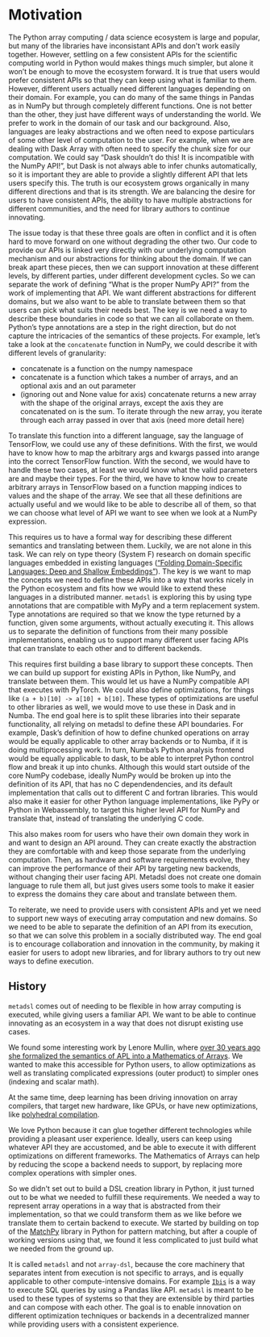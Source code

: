 # Motivation

The Python array computing / data science ecosystem is large and popular, but many of the libraries have inconsistant APIs and don't work easily together. However, settling on a few consistent APIs for the scientific computing world in Python would makes things much simpler, but alone it won’t be enough to move the ecosystem forward. It is true that users would prefer consistent APIs so that they can keep using what is familiar to them. However, different users actually need different languages depending on their domain. For example, you can do many of the same things in Pandas as in NumPy but through completely different functions. One is not better than the other, they just have different ways of understanding the world. We prefer to work in the domain of our task and our background. Also, languages are leaky abstractions and we often need to expose particulars of some other level of computation to the user. For example, when we are dealing with Dask Array with often need to specify the chunk size for our computation. We could say “Dask shouldn’t do this! It is incompatible with the NumPy API!”, but Dask is not always able to infer chunks automatically, so it is important they are able to provide a slightly different API that lets users specify this. The truth is our ecosystem grows organically in many different directions and that is its strength. We are balancing the desire for users to have consistent APIs, the ability to have multiple abstractions for different communities, and the need for library authors to continue innovating.

The issue today is that these three goals are often in conflict and it is often hard to move forward on one without degrading the other two. Our code to provide our APIs is linked very directly with our underlying computation mechanism and our abstractions for thinking about the domain. If we can break apart these pieces, then we can support innovation at these different levels, by different parties, under different development cycles. So we can separate the work of defining “What is the proper NumPy API?” from the work of implementing that API. We want different abstractions for different domains, but we also want to be able to translate between them so that users can pick what suits their needs best. The key is we need a way to describe these boundaries in code so that we can all collaborate on them. Python’s type annotations are a step in the right direction, but do not capture the intricacies of the semantics of these projects. For example, let’s take a look at the `concatenate` function in NumPy, we could describe it with different levels of granularity:

- concatenate is a function on the numpy namespace
- concatenate is a function which takes a number of arrays, and an optional axis and an out parameter
- (ignoring out and None value for axis) concatenate returns a new array with the shape of the original arrays, except the axis they are concatenated on is the sum. To iterate through the new array, you iterate through each array passed in over that axis (need more detail here)

To translate this function into a different language, say the language of TensorFlow, we could use any of these definitions. With the first, we would have to know how to map the arbitrary args and kwargs passed into arange into the correct TensorFlow function. With the second, we would have to handle these two cases, at least we would know what the valid parameters are and maybe their types. For the third, we have to know how to create arbitrary arrays in TensorFlow based on a function mapping indices to values and the shape of the array. We see that all these definitions are actually useful and we would like to be able to describe all of them, so that we can choose what level of API we want to see when we look at a NumPy expression.

This requires us to have a formal way for describing these different semantics and translating between them. Luckily, we are not alone in this task. We can rely on type theory (System F) research on domain specific languages embedded in existing languages ([“Folding Domain-Specific Languages: Deep and Shallow Embeddings”](http://www.cs.ox.ac.uk/publications/publication7584-abstract.html)). The key is we want to map the concepts we need to define these APIs into a way that works nicely in the Python ecosystem and fits how we would like to extend these languages in a distributed manner. `metadsl` is exploring this by using type annotations that are compatible with MyPy and a term replacement system. Type annotations are required so that we know the type returned by a function, given some arguments, without actually executing it. This allows us to separate the definition of functions from their many possible implementations, enabling us to support many different user facing APIs that can translate to each other and to different backends.

This requires first building a base library to support these concepts. Then we can build up support for existing APIs in Python, like NumPy, and translate between them. This would let us have a NumPy compatible API that executes with PyTorch. We could also define optimizations, for things like `(a + b)[10] -> a[10] + b[10]`. These types of optimizations are useful to other libraries as well, we would move to use these in Dask and in Numba. The end goal here is to split these libraries into their separate functionality, all relying on metadsl to define these API boundaries. For example, Dask’s definition of how to define chunked operations on array would be equally applicable to other array backends or to Numba, if it is doing multiprocessing work. In turn, Numba’s Python analysis frontend would be equally applicable to dask, to be able to interpret Python control flow and break it up into chunks. Although this would start outside of the core NumPy codebase, ideally NumPy would be broken up into the definition of its API, that has no C dependendencies, and its default implementation that calls out to different C and fortran libraries. This would also make it easier for other Python language implementations, like PyPy or Python in Webassembly, to target this higher level API for NumPy and translate that, instead of translating the underlying C code.

This also makes room for users who have their own domain they work in and want to design an API around. They can create exactly the abstraction they are comfortable with and keep those separate from the underlying computation. Then, as hardware and software requirements evolve, they can improve the performance of their API by targeting new backends, without changing their user facing API. Metadsl does not create one domain language to rule them all, but just gives users some tools to make it easier to express the domains they care about and translate between them.

To reiterate, we need to provide users with consistent APIs and yet we need to support new ways of executing array computation and new domains. So we need to be able to separate the definition of an API from its execution, so that we can solve this problem in a socially distributed way. The end goal is to encourage collaboration and innovation in the community, by making it easier for users to adopt new libraries, and for library authors to try out new ways to define execution.

## History

`metadsl` comes out of needing to be flexible in how array computing is executed, while giving users a familiar API. We want to be able
to continue innovating as an ecosystem in a way that does not disrupt existing use cases.

We found some interesting work by Lenore Mullin, where [over 30 years ago she formalized the semantics of APL into a Mathematics of Arrays](https://www.researchgate.net/publication/308893116_A_Mathematics_of_Arrays). We wanted to make this accessible for Python users, to allow optimizations as well as translating
complicated expressions (outer product) to simpler ones (indexing and scalar math).

At the same time, deep learning has been driving innovation on array compilers, that target new hardware, like GPUs, or have new optimizations, like [polyhedral compilation](https://github.com/facebookresearch/TensorComprehensions).

We love Python because it can glue together different technologies while providing a pleasant user experience. Ideally, users
can keep using whatever API they are accustomed, and be able to execute it with different optimizations on different frameworks.
The Mathematics of Arrays can help by reducing the scope a backend needs to support, by replacing more complex operations with simpler ones.

So we didn't set out to build a DSL creation library in Python, it just turned out
to be what we needed to fulfill these requirements. We needed a way to represent
array operations in a way that is abstracted from their implementation, so that
we could transform them as we like before we translate them to certain backend
to execute. We started by building on top of the
[MatchPy](https://matchpy.readthedocs.io/en/latest/)
library in Python for pattern matching, but after a couple of working versions using that, we found it less complicated
to just build what we needed from the ground up.

It is called `metadsl` and not `array-dsl`, because the core machinery that separates intent from execution is not specific to arrays, and is equally applicable to other compute-intensive domains. For example [`Ibis`](https://www.ibis-project.org/) is a
way to execute SQL queries by using a Pandas like API. `metadsl` is meant to be used to these types of systems so that they are extensible by third parties
and can compose with each other. The goal is to enable innovation on different optimization techniques or backends in a decentralized
manner while providing users with a consistent experience.
